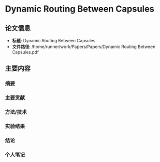 # Dynamic Routing Between Capsules

## 论文信息
- **标题**: Dynamic Routing Between Capsules
- **文件路径**: /home/runner/work/Papers/Papers/Dynamic Routing Between Capsules.pdf

## 主要内容

### 摘要


### 主要贡献


### 方法/技术


### 实验结果


### 结论


### 个人笔记


